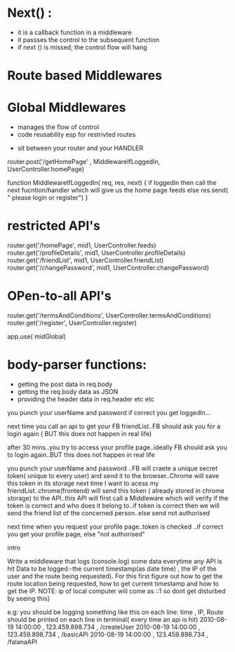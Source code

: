 # Next() :
- it is a callback function in a middleware
- it passses the control to the subsequent function
- if next () is missed, the control flow will hang

<!-- TYPES OF MIDDLEWARE: -->
# Route based Middlewares
# Global Middlewares

<!-- WHY Middleware -->
- manages the flow of control
- code reusability esp for restrivted routes

<!-- WHAT -->
- sit between your router and your HANDLER

<!-- e.g. -->
router.post('/getHomePage' , MiddlewareIfLoggedIn,  UserController.homePage)
 
function MiddlewareIfLoggedIn( req, res, next) {
    if loggedIn then call the next fucntion/handler which will give us the home page feeds
    else res.send( " please login or register")
 }


<!--  e.g. restricted and open-to-all API's can be handled like below now: -->
# restricted API's
 router.get('/homePage', mid1, UserController.feeds)
 router.get('/profileDetails', mid1, UserController.profileDetails)
 router.get('/friendList', mid1, UserController.friendList)
 router.get('/changePassword', mid1, UserController.changePassword)

# OPen-to-all API's
 router.get('/termsAndConditions',  UserController.termsAndConditions)
 router.get('/register',  UserController.register)


<!-- GLOBAL MW -->
app.use( midGlobal)

# body-parser functions:
- getting the post data in req.body
- getting the req.body data as JSON 
- providing the header data in req.header
etc etc

<!-- JWT BASIC INTRO OF FLOW -->
<!-- // LOGIN FLOW -->

you punch your userName and password 
if correct you get loggedIn...


<!-- WITHOUT JWT: -->
next time you call an api to get your FB friendList..FB should ask you for a login again ( BUT this does not happen in real life)

after 30 mins..you try to access your profile page..ideally FB should ask you to login again..BUT this does not happen in real life

<!-- WITH JWT -->
you punch your userName and password ..FB will craete a unique secret token( unique to every user) and send it to the browser..Chrome will save this token in its storage
next time I want to acess my friendList..chrome(frontend) will send this token ( already stored in chrome storage) to the API..this API will first call a Middleware which will verify if the token is correct and who does it belong to..if token is correct then we will send the friend list of the concerned person..else send not authorised

next time when you request your profile page..token is checked ..if correct you get your profile page, else "not authorised"

intro

<!-- ASSIGNMENT:- -->
Write a middleware that logs (console.log) some data everytime any API is hit
Data to be logged:-the current timestamp(as date time) , the IP of the user and the route being requested).
For this first figure out how to get the route location being requested, how to get current timestamp and how to get the IP.
NOTE: ip of local computer will come as ::1 so dont get disturbed by seeing this)

e.g: you should be logging something like this on each line:
time , IP, Route should be printed on each line in terminal( every time an api is hit)
2010-08-19 14:00:00 , 123.459.898.734 , /createUser
2010-08-19 14:00:00 , 123.459.898.734 , /basicAPi
2010-08-19 14:00:00 , 123.459.898.734 , /falanaAPI
